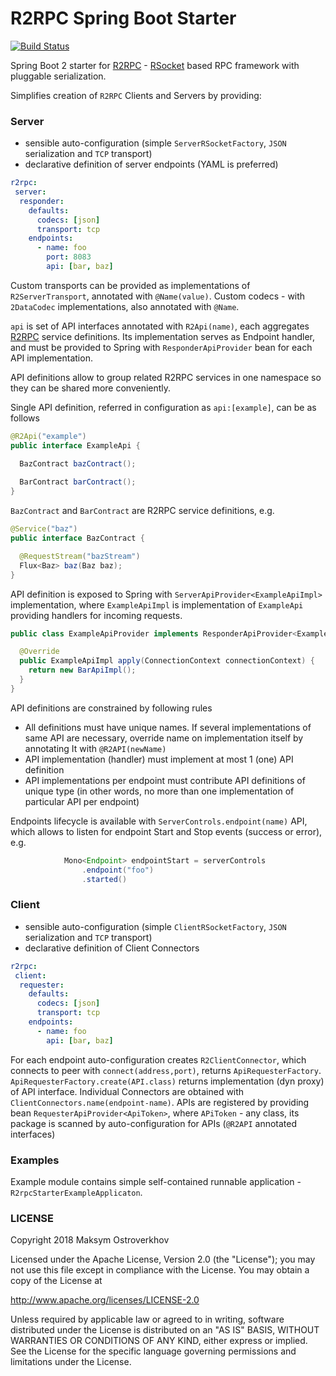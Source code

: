 # R2RPC Spring Boot Starter

[![Build Status](https://travis-ci.org/mostroverkhov/r2rpc-spring-boot-starter.svg?branch=master)](https://travis-ci.org/mostroverkhov/r2rpc-spring-boot-starter)

Spring Boot 2 starter for [R2RPC](https://github.com/mostroverkhov/r2) - [RSocket](https://github.com/rsocket/rsocket) based RPC framework with pluggable serialization.

Simplifies creation of `R2RPC` Clients and Servers by providing:

### Server

* sensible auto-configuration (simple `ServerRSocketFactory`, `JSON` serialization and `TCP` transport)
* declarative definition of server endpoints (YAML is preferred)  

```yaml
r2rpc:
 server:
  responder:
    defaults:
      codecs: [json]
      transport: tcp
    endpoints:
      - name: foo
        port: 8083
        api: [bar, baz]
```
Custom transports can be provided as implementations of `R2ServerTransport`, annotated with `@Name(value)`. Custom codecs - with `2DataCodec` implementations, also annotated with `@Name`.

`api` is set of API interfaces annotated with `R2Api(name)`, each aggregates [R2RPC](https://github.com/mostroverkhov/r2) service definitions. Its implementation serves as Endpoint handler, and must be provided to Spring with 
`ResponderApiProvider` bean for each API implementation.   

API definitions allow to group related R2RPC services in one namespace so they can be shared more conveniently.

Single API definition, referred in configuration as `api:[example]`, can be as follows

```java
@R2Api("example")
public interface ExampleApi {

  BazContract bazContract();
  
  BarContract barContract();
}
```
`BazContract` and `BarContract` are R2RPC service definitions, e.g.

```java
@Service("baz")
public interface BazContract {

  @RequestStream("bazStream")
  Flux<Baz> baz(Baz baz);
}
```

API definition is exposed to Spring with `ServerApiProvider<ExampleApiImpl>` implementation,
where `ExampleApiImpl` is implementation of `ExampleApi` providing handlers for incoming 
requests.
```java
public class ExampleApiProvider implements ResponderApiProvider<ExampleApiImpl> {

  @Override
  public ExampleApiImpl apply(ConnectionContext connectionContext) {
    return new BarApiImpl();
  }
}
```
API definitions are constrained by following rules
* All definitions must have unique names. If several implementations of same API are necessary, 
override name on implementation itself by annotating It with `@R2API(newName)`
* API implementation (handler) must implement at most 1 (one) API definition
* API implementations per endpoint must contribute API definitions of unique type 
  (in other words, no more than one implementation of particular API per endpoint)

Endpoints lifecycle is available with `ServerControls.endpoint(name)` API, which allows to listen for 
endpoint Start and Stop events (success or error), e.g.

```java
            Mono<Endpoint> endpointStart = serverControls
                .endpoint("foo")
                .started()
```  
### Client

* sensible auto-configuration (simple `ClientRSocketFactory`, `JSON` serialization and `TCP` transport)
* declarative definition of Client Connectors

```yaml 
r2rpc:
 client:
  requester:
    defaults:
      codecs: [json]
      transport: tcp
    endpoints:
      - name: foo
        api: [bar, baz]
```

For each endpoint auto-configuration creates `R2ClientConnector`, which connects to peer with `connect(address,port)`, returns `ApiRequesterFactory`. `ApiRequesterFactory.create(API.class)` returns implementation (dyn proxy) of API interface.
Individual Connectors are obtained with `ClientConnectors.name(endpoint-name)`. APIs are registered by providing bean `RequesterApiProvider<ApiToken>`, where `APiToken` - any class, its package is scanned by auto-configuration for APIs (`@R2API` annotated interfaces)

### Examples

Example module contains simple self-contained runnable application - `R2rpcStarterExampleApplicaton`.

### LICENSE

Copyright 2018 Maksym Ostroverkhov

Licensed under the Apache License, Version 2.0 (the "License"); you may not use this file except in compliance with the License. You may obtain a copy of the License at

   http://www.apache.org/licenses/LICENSE-2.0

Unless required by applicable law or agreed to in writing, software distributed under the License is distributed on an "AS IS" BASIS, WITHOUT WARRANTIES OR CONDITIONS OF ANY KIND, either express or implied. See the License for the specific language governing permissions and limitations under the License.
